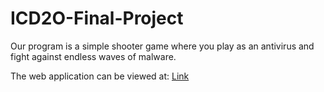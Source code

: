 # ICD2O-Final-Project

Our program is a simple shooter game where you play as an antivirus and fight against endless waves of malware.

The web application can be viewed at: [Link](https://mths-icd2o-1-2024.github.io/ICD2O-Final-Project-benjamin.abebe-liao.bain/) 
